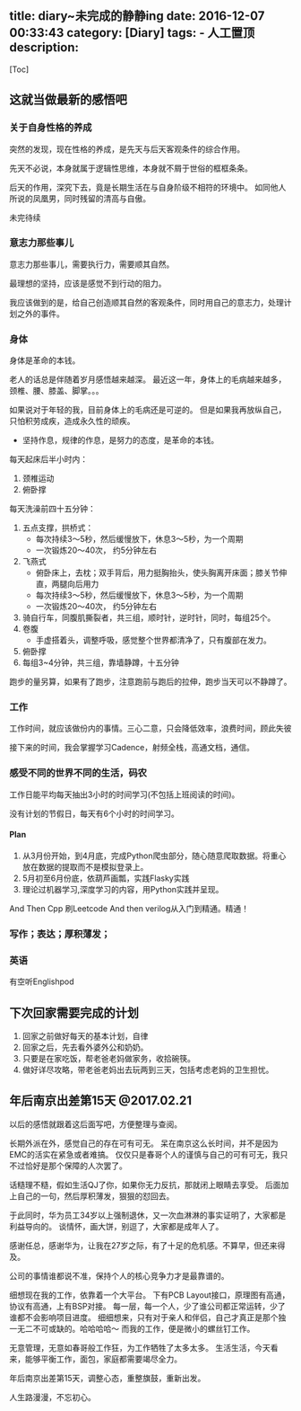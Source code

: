 title: diary~未完成的静静ing
date: 2016-12-07 00:33:43
category: [Diary]
tags:
    - 人工置顶
description:
---
[Toc]

## 这就当做最新的感悟吧

### 关于自身性格的养成

突然的发现，现在性格的养成，是先天与后天客观条件的综合作用。

先天不必说，本身就属于逻辑性思维，本身就不屑于世俗的框框条条。

后天的作用，深究下去，竟是长期生活在与自身阶级不相符的环境中。
如同他人所说的凤凰男，同时残留的清高与自傲。

未完待续

### 意志力那些事儿

意志力那些事儿，需要执行力，需要顺其自然。

最理想的坚持，应该是感觉不到行动的阻力。

我应该做到的是，给自己创造顺其自然的客观条件，同时用自己的意志力，处理计划之外的事件。

### 身体

身体是革命的本钱。

老人的话总是伴随着岁月感悟越来越深。
最近这一年，身体上的毛病越来越多，颈椎、腰、膝盖、脚掌。。。

如果说对于年轻的我，目前身体上的毛病还是可逆的。
但是如果我再放纵自己，只怕积劳成疾，造成永久性的顽疾。

*   坚持作息，规律的作息，是努力的态度，是革命的本钱。

每天起床后半小时内：
1.  颈椎运动
2.  俯卧撑

每天洗澡前四十五分钟：
1.  五点支撑，拱桥式：
    *   每次持续3～5秒，然后缓慢放下，休息3～5秒，为一个周期
    *   一次锻炼20～40次， 约5分钟左右
2.  飞燕式 
    *   俯卧床上，去枕；双手背后，用力挺胸抬头，使头胸离开床面；膝关节伸直，两腿向后用力
    *   每次持续3～5秒，然后缓慢放下，休息3～5秒，为一个周期
    *   一次锻炼20～40次， 约5分钟左右
3.  骑自行车，同腹肌撕裂者，共三组，顺时针，逆时针，同时，每组25个。
4.  卷腹
    *   手虚搭着头，调整呼吸，感觉整个世界都清净了，只有腹部在发力。
5.  俯卧撑
6.  每组3~4分钟，共三组，靠墙静蹲，十五分钟

跑步的量另算，如果有了跑步，注意跑前与跑后的拉伸，跑步当天可以不静蹲了。

### 工作

工作时间，就应该做份内的事情。三心二意，只会降低效率，浪费时间，顾此失彼

接下来的时间，我会掌握学习Cadence，射频全栈，高通文档，通信。


### 感受不同的世界不同的生活，码农

工作日能平均每天抽出3小时的时间学习(不包括上班阅读的时间)。

没有计划的节假日，每天有6个小时的时间学习。

#### Plan

1. 从3月份开始，到4月底，完成Python爬虫部分，随心随意爬取数据。将重心放在数据的提取而不是模拟登录上。
2. 5月初至6月份底，依葫芦画瓢，实践Flasky实践
3. 理论过机器学习,深度学习的内容，用Python实践并呈现。

And Then Cpp 刷Leetcode
And then verilog从入门到精通。精通！

### 写作；表达；厚积薄发；


### 英语

有空听Englishpod

## 下次回家需要完成的计划

1. 回家之前做好每天的基本计划，自律
2. 回家之后，先去看外婆外公和奶奶。
3. 只要是在家吃饭，帮老爸老妈做家务，收拾碗筷。
4. 做好详尽攻略，带老爸老妈出去玩两到三天，包括考虑老妈的卫生担忧。

## 年后南京出差第15天 @2017.02.21

以后的感悟就跟着这后面写吧，方便整理与查阅。

长期外派在外，感觉自己的存在可有可无。
呆在南京这么长时间，并不是因为EMC的活实在紧急或者难搞。
仅仅只是春哥个人的谨慎与自己的可有可无，我只不过恰好是那个保障的人次罢了。

话糙理不糙，假如生活QJ了你，如果你无力反抗，那就闭上眼睛去享受。
后面加上自己的一句，然后厚积薄发，狠狠的怼回去。

于此同时，华为员工34岁以上强制退休，又一次血淋淋的事实证明了，大家都是利益导向的。
谈情怀，画大饼，别逗了，大家都是成年人了。

感谢任总，感谢华为，让我在27岁之际，有了十足的危机感。不算早，但还来得及。

公司的事情谁都说不准，保持个人的核心竞争力才是最靠谱的。

细想现在我的工作，依靠着一个大平台。
下有PCB Layout接口，原理图有高通，协议有高通，上有BSP对接。
每一层，每一个人，少了谁公司都正常运转，少了谁都不会影响项目进度。
细细想来，只有对于亲人和伴侣，自己才真正是那个独一无二不可或缺的。哈哈哈哈～
而我的工作，便是微小的螺丝钉工作。

无意管理，无意如春哥般工作狂，为工作牺牲了太多太多。
生活生活，今天看来，能够平衡工作，面包，家庭都需要竭尽全力。

年后南京出差第15天，调整心态，重整旗鼓，重新出发。

人生路漫漫，不忘初心。


